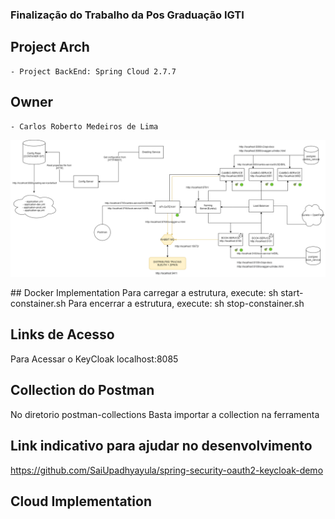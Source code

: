 ### Finalização do Trabalho da Pos Graduação IGTI

## Project Arch
	- Project BackEnd: Spring Cloud 2.7.7
	
## Owner
	- Carlos Roberto Medeiros de Lima
	
<p align="center">
  <img src= "https://github.com/CarlosRobertoMedeiros/study-microservice-springcloud-1/blob/master/SpringCloud1.png" />
</p>
## Docker Implementation
  Para carregar a estrutura, execute:
    sh start-constainer.sh
  Para encerrar a estrutura, execute:
    sh stop-constainer.sh


## Links de Acesso
  Para Acessar o KeyCloak
	localhost:8085
	
## Collection do Postman
  No diretorio postman-collections
  Basta importar a collection na ferramenta

## Link indicativo para ajudar no desenvolvimento
 https://github.com/SaiUpadhyayula/spring-security-oauth2-keycloak-demo
  
  
  
  
## Cloud Implementation
	
	
	
		
	
	
	

